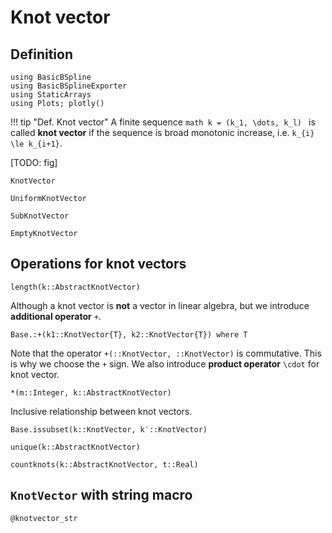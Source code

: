 # Knot vector

## Definition
```@setup math
using BasicBSpline
using BasicBSplineExporter
using StaticArrays
using Plots; plotly()
```

!!! tip "Def.  Knot vector"
    A finite sequence
    ```math
    k = (k_1, \dots, k_l)
    ```
    is called **knot vector** if the sequence is broad monotonic increase, i.e. ``k_{i} \le k_{i+1}``.


[TODO: fig]

```@docs
KnotVector
```

```@docs
UniformKnotVector
```

```@docs
SubKnotVector
```

```@docs
EmptyKnotVector
```

## Operations for knot vectors

```@docs
length(k::AbstractKnotVector)
```

Although a knot vector is **not** a vector in linear algebra, but we introduce **additional operator** ``+``.

```@docs
Base.:+(k1::KnotVector{T}, k2::KnotVector{T}) where T
```

Note that the operator `+(::KnotVector, ::KnotVector)` is commutative.
This is why we choose the ``+`` sign.
We also introduce **product operator** ``\cdot`` for knot vector.

```@docs
*(m::Integer, k::AbstractKnotVector)
```

Inclusive relationship between knot vectors.

```@docs
Base.issubset(k::KnotVector, k′::KnotVector)
```

```@docs
unique(k::AbstractKnotVector)
```

```@docs
countknots(k::AbstractKnotVector, t::Real)
```

## `KnotVector` with string macro
```@docs
@knotvector_str
```
